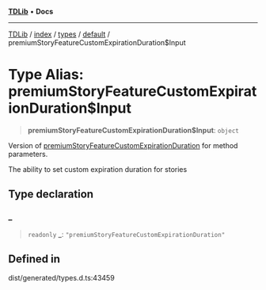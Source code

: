 [**TDLib**](../../../../../../README.md) • **Docs**

***

[TDLib](../../../../../../modules.md) / [index](../../../../../README.md) / [types](../../../README.md) / [default](../README.md) / premiumStoryFeatureCustomExpirationDuration$Input

# Type Alias: premiumStoryFeatureCustomExpirationDuration$Input

> **premiumStoryFeatureCustomExpirationDuration$Input**: `object`

Version of [premiumStoryFeatureCustomExpirationDuration](premiumStoryFeatureCustomExpirationDuration.md) for method parameters.

The ability to set custom expiration duration for stories

## Type declaration

### \_

> `readonly` **\_**: `"premiumStoryFeatureCustomExpirationDuration"`

## Defined in

dist/generated/types.d.ts:43459
